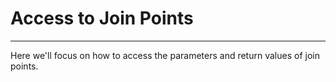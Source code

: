 
# Access to Join Points
---

Here we'll focus on how to access the parameters and return values of join points.